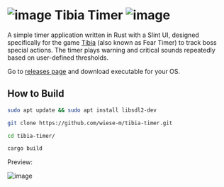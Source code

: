 # ![image](https://tibiopedia.pl/images/static/monsters/bony_sea_devil.gif) Tibia Timer ![image](https://tibiopedia.pl/images/static/monsters/bony_sea_devil.gif)

A simple timer application written in Rust with a Slint UI, designed specifically for the game [Tibia](https://www.tibia.com/news/?subtopic=latestnews) (also known as Fear Timer) to track boss special actions. The timer plays warning and critical sounds repeatedly based on user-defined thresholds.

Go to [releases page](https://github.com/wiese-m/tibia-timer/releases/tag/v1.0.0) and download executable for your OS.

## How to Build

```bash
sudo apt update && sudo apt install libsdl2-dev
```
```bash
git clone https://github.com/wiese-m/tibia-timer.git
```
```bash
cd tibia-timer/
```
```bash
cargo build
```

Preview:

![image](https://github.com/user-attachments/assets/b0ef8615-9710-440c-a9be-ae44c523d645)
